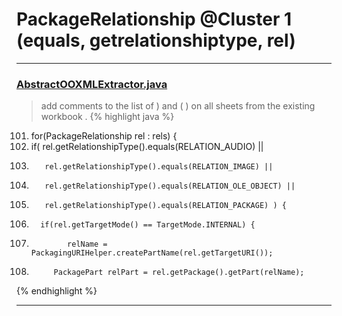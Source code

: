 # PackageRelationship @Cluster 1 (equals, getrelationshiptype, rel)

***

### [AbstractOOXMLExtractor.java](https://searchcode.com/codesearch/view/111785571/)
> add comments to the list of ) and ( ) on all sheets from the existing workbook . 
{% highlight java %}
101. for(PackageRelationship rel : rels) {
103.    if( rel.getRelationshipType().equals(RELATION_AUDIO) ||
104.        rel.getRelationshipType().equals(RELATION_IMAGE) ||
105.        rel.getRelationshipType().equals(RELATION_OLE_OBJECT) ||
106.        rel.getRelationshipType().equals(RELATION_PACKAGE) ) {
107.       if(rel.getTargetMode() == TargetMode.INTERNAL) {
110.             relName = PackagingURIHelper.createPartName(rel.getTargetURI());
114.          PackagePart relPart = rel.getPackage().getPart(relName);
{% endhighlight %}

***

